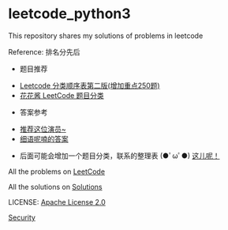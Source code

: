 # leetcode_python3
This repository shares my solutions of problems in leetcode 

Reference: 排名分先后
* 题目推荐
- [Leetcode 分类顺序表第二版(增加重点250题)](https://cspiration.com/leetcodeClassification#10301)
- [花花酱 LeetCode 题目分类 ](https://docs.google.com/spreadsheets/d/1SbpY-04Cz8EWw3A_LBUmDEXKUMO31DBjfeMoA0dlfIA/edit?usp=sharing)

* 答案参考
- [推荐这位演员~](https://buptwc.com/archives/page/19/)
- [细语呢喃的答案](https://www.hrwhisper.me/leetcode-algorithm-solution/)

* 后面可能会增加一个题目分类，联系的整理表 (●ﾟωﾟ●)
[这儿呢！](https://github.com/Jian-Chueng/leetcode_python3/blob/master/Solutions/852_Peak%20Index%20in%20a%20Mountain%20Array.py)

All the problems on [LeetCode](https://leetcode.com/problemset/all/)  

All the solutions on [Solutions](https://github.com/Jian-Chueng/leetcode_python3/tree/master/Solutions)

LICENSE: [Apache License 2.0](https://github.com/Jian-Chueng/leetcode_python3/blob/master/LICENSE)

[Security](https://github.com/Jian-Chueng/leetcode_python3/blob/master/SECURITY.md)

